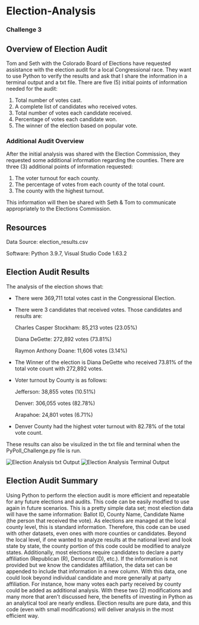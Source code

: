 # Election-Analysis
### Challenge 3

## Overview of Election Audit
Tom and Seth with the Colorado Board of Elections have requested assistance with the election audit for a local Congressional race. They want to use Python to verify the results and ask that I share the information in a terminal output and a txt file. There are five (5) initial points of information needed for the audit:
1. Total number of votes cast.
2. A complete list of candidates who received votes.
3. Total number of votes each candidate received.
4. Percentage of votes each candidate won.
5. The winner of the election based on popular vote.
### Additional Audit Overview
After the initial analysis was shared with the Election Commission, they requested some additional information regarding the counties. There are three (3) additional points of information requested:
1. The voter turnout for each county.
2. The percentage of votes from each county of the total count.
3. The county with the highest turnout.

This information will then be shared with Seth & Tom to communicate appropriately to the Elections Commission.
## Resources
Data Source: election_results.csv

Software: Python 3.9.7, Visual Studio Code 1.63.2
## Election Audit Results
The analysis of the election shows that:
* There were 369,711 total votes cast in the Congressional Election.
* There were 3 candidates that received votes. Those candidates and results are:

   Charles Casper Stockham: 85,213 votes (23.05%)
   
   Diana DeGette: 272,892 votes (73.81%)
   
   Raymon Anthony Doane: 11,606 votes (3.14%)
* The Winner of the election is Diana DeGette who received 73.81% of the total vote count with 272,892 votes.
* Voter turnout by County is as follows:

   Jefferson: 38,855 votes (10.51%)
   
   Denver: 306,055 votes (82.78%)
   
   Arapahoe: 24,801 votes (6.71%)
* Denver County had the highest voter turnout with 82.78% of the total vote count.

These results can also be visulized in the txt file and terminal when the PyPoll_Challenge.py file is run.

![Election Analysis txt Output](https://user-images.githubusercontent.com/96352625/150738461-84b052a9-9e69-4d0e-87d2-16ca59481d05.png)
![Election Analysis Terminal Output](https://user-images.githubusercontent.com/96352625/150738477-4d469bdb-0b7a-4ed8-b9b2-a0ba5673d11b.png)

## Election Audit Summary
Using Python to perform the election audit is more efficient and repeatable for any future elections and audits. This code can be easily modfied to use again in future scenarios. This is a pretty simple data set; most election data will have the same information: Ballot ID, County Name, Candidate Name (the person that received the vote). As elections are managed at the local county level, this is standard information. Therefore, this code can be used with other datasets, even ones with more counties or candidates. Beyond the local level, if one wanted to analyze results at the national level and look state by state, the county portion of this code could be modified to analyze states. Additionally, most elections require candidates to declare a party affiliation (Republican (R), Democrat (D), etc.). If the information is not provided but we know the candidates affiliation, the data set can be appended to include that information in a new column. With this data, one could look beyond individual candidate and more generally at party affiliation. For instance, how many votes each party received by county could be added as additional analysis. With these two (2) modifications and many more that aren't discussed here, the benefits of investing in Python as an analytical tool are nearly endless. Election results are pure data, and this code (even with small modifications) will deliver analysis in the most efficient way.
